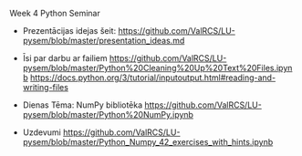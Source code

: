Week 4 Python Seminar

* Prezentācijas
  idejas šeit: https://github.com/ValRCS/LU-pysem/blob/master/presentation_ideas.md
  
* Īsi par darbu ar failiem
https://github.com/ValRCS/LU-pysem/blob/master/Python%20Cleaning%20Up%20Text%20Files.ipynb
https://docs.python.org/3/tutorial/inputoutput.html#reading-and-writing-files
 
 
* Dienas Tēma: NumPy bibliotēka 
 https://github.com/ValRCS/LU-pysem/blob/master/Python%20NumPy.ipynb
 
 
* Uzdevumi
https://github.com/ValRCS/LU-pysem/blob/master/Python_Numpy_42_exercises_with_hints.ipynb
 
 
 
 
 
